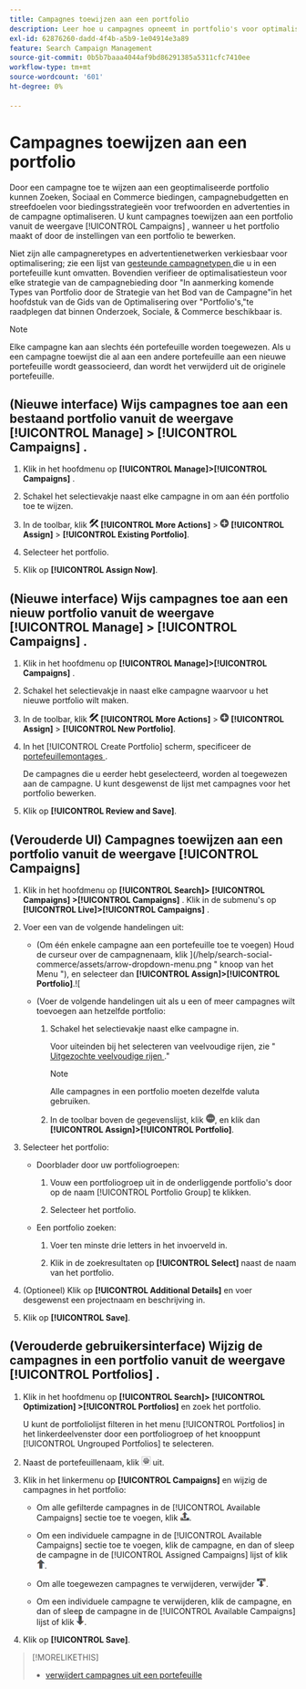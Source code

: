 ```yaml
---
title: Campagnes toewijzen aan een portfolio
description: Leer hoe u campagnes opneemt in portfolio's voor optimalisatie.
exl-id: 62876260-dadd-4f4b-a5b9-1e04914e3a89
feature: Search Campaign Management
source-git-commit: 0b5b7baaa4044af9bd86291385a5311cfc7410ee
workflow-type: tm+mt
source-wordcount: '601'
ht-degree: 0%

---
```


# Campagnes toewijzen aan een portfolio

Door een campagne toe te wijzen aan een geoptimaliseerde portfolio kunnen Zoeken, Sociaal en Commerce biedingen, campagnebudgetten en streefdoelen voor biedingsstrategieën voor trefwoorden en advertenties in de campagne optimaliseren. U kunt campagnes toewijzen aan een portfolio vanuit de weergave [!UICONTROL Campaigns] , wanneer u het portfolio maakt of door de instellingen van een portfolio te bewerken.

Niet zijn alle campagneretypes en advertentienetwerken verkiesbaar voor optimalisering; zie een lijst van [ gesteunde campagnetypen ](/help/search-social-commerce/introduction/supported-inventory.md) die u in een portefeuille kunt omvatten. Bovendien verifieer de optimalisatiesteun voor elke strategie van de campagnebieding door &quot;In aanmerking komende Types van Portfolio door de Strategie van het Bod van de Campagne&quot;in het hoofdstuk van de Gids van de Optimalisering over &quot;Portfolio&#39;s,&quot;te raadplegen dat binnen Onderzoek, Sociale, &amp; Commerce beschikbaar is.<!-- verify convention for referencing Optimization Guide here -->

>[!NOTE]
>
>Elke campagne kan aan slechts één portefeuille worden toegewezen. Als u een campagne toewijst die al aan een andere portefeuille aan een nieuwe portefeuille wordt geassocieerd, dan wordt het verwijderd uit de originele portefeuille.

## (Nieuwe interface) Wijs campagnes toe aan een bestaand portfolio vanuit de weergave [!UICONTROL Manage] > [!UICONTROL Campaigns] .

1. Klik in het hoofdmenu op **[!UICONTROL Manage]>[!UICONTROL Campaigns]** .

1. Schakel het selectievakje naast elke campagne in om aan één portfolio toe te wijzen.

1. In de toolbar, klik ![ Meer Acties ](/help/search-social-commerce/assets/more-actions.png " Meer Acties ") **[!UICONTROL More Actions]** > ![Toewijzen](/help/search-social-commerce/assets/assign.png "Toewijzen") **[!UICONTROL Assign]** > **[!UICONTROL Existing Portfolio]**.

1. Selecteer het portfolio.

1. Klik op **[!UICONTROL Assign Now]**.

## (Nieuwe interface) Wijs campagnes toe aan een nieuw portfolio vanuit de weergave [!UICONTROL Manage] > [!UICONTROL Campaigns] .

1. Klik in het hoofdmenu op **[!UICONTROL Manage]>[!UICONTROL Campaigns]** .

1. Schakel het selectievakje in naast elke campagne waarvoor u het nieuwe portfolio wilt maken.

1. In de toolbar, klik ![ Meer Acties ](/help/search-social-commerce/assets/more-actions.png " Meer Acties ") **[!UICONTROL More Actions]** > ![Toewijzen](/help/search-social-commerce/assets/assign.png "Toewijzen") **[!UICONTROL Assign]** > **[!UICONTROL New Portfolio]**.

1. In het [!UICONTROL Create Portfolio] scherm, specificeer de [ portefeuillemontages ](/help/search-social-commerce/beta-ui/manage/portfolios/portfolio-settings.md).

   De campagnes die u eerder hebt geselecteerd, worden al toegewezen aan de campagne. U kunt desgewenst de lijst met campagnes voor het portfolio bewerken.

1. Klik op **[!UICONTROL Review and Save]**.

## (Verouderde UI) Campagnes toewijzen aan een portfolio vanuit de weergave [!UICONTROL Campaigns]

1. Klik in het hoofdmenu op **[!UICONTROL Search]> [!UICONTROL Campaigns] >[!UICONTROL Campaigns]** . Klik in de submenu&#39;s op **[!UICONTROL Live]>[!UICONTROL Campaigns]** .

1. Voer een van de volgende handelingen uit:

   * (Om één enkele campagne aan een portefeuille toe te voegen) Houd de curseur over de campagnenaam, klik ](/help/search-social-commerce/assets/arrow-dropdown-menu.png " knoop van het Menu "), en selecteer dan **[!UICONTROL Assign]>[!UICONTROL Portfolio]**.![

   * (Voer de volgende handelingen uit als u een of meer campagnes wilt toevoegen aan hetzelfde portfolio:

      1. Schakel het selectievakje naast elke campagne in.

         Voor uiteinden bij het selecteren van veelvoudige rijen, zie &quot;[ Uitgezochte veelvoudige rijen ](/help/search-social-commerce/common-tasks/navigation-editing-selection/multiple-rows-select.md).&quot;

         >[!NOTE]
         >
         >Alle campagnes in een portfolio moeten dezelfde valuta gebruiken.

      1. In de toolbar boven de gegevenslijst, klik ![ Meer ](/help/search-social-commerce/assets/more.png " "), en klik dan **[!UICONTROL Assign]>[!UICONTROL Portfolio]**.

1. Selecteer het portfolio:

   * Doorblader door uw portfoliogroepen:

      1. Vouw een portfoliogroep uit in de onderliggende portfolio&#39;s door op de naam [!UICONTROL Portfolio Group] te klikken.

      1. Selecteer het portfolio.

   * Een portfolio zoeken:

      1. Voer ten minste drie letters in het invoerveld in.

      1. Klik in de zoekresultaten op **[!UICONTROL Select]** naast de naam van het portfolio.

1. (Optioneel) Klik op **[!UICONTROL Additional Details]** en voer desgewenst een projectnaam en beschrijving in.

1. Klik op **[!UICONTROL Save]**.

## (Verouderde gebruikersinterface) Wijzig de campagnes in een portfolio vanuit de weergave [!UICONTROL Portfolios] .

1. Klik in het hoofdmenu op **[!UICONTROL Search]> [!UICONTROL Optimization] >[!UICONTROL Portfolios]** en zoek het portfolio.

   U kunt de portfoliolijst filteren in het menu [!UICONTROL Portfolios] in het linkerdeelvenster door een portfoliogroep of het knooppunt [!UICONTROL Ungrouped Portfolios] te selecteren.

1. Naast de portefeuillenaam, klik ![ Mening/geef montagesknoop uit ](/help/search-social-commerce/assets/settings.png " Mening/geef montagesknoop ") uit.

1. Klik in het linkermenu op **[!UICONTROL Campaigns]** en wijzig de campagnes in het portfolio:

   * Om alle gefilterde campagnes in de [!UICONTROL Available Campaigns] sectie toe te voegen, klik ![ toewijs alle campagnes aan portefeuille ](/help/search-social-commerce/assets/arrow-assign-all.png " toewijzen alle campagnes aan portefeuille ").

   * Om een individuele campagne in de [!UICONTROL Available Campaigns] sectie toe te voegen, klik de campagne, en dan of sleep de campagne in de [!UICONTROL Assigned Campaigns] lijst of klik ![ toewijzen campagne aan portefeuille ](/help/search-social-commerce/assets/arrow-assign.png " toewijzen campagne aan portefeuille ").

   * Om alle toegewezen campagnes te verwijderen, verwijder ![ alle campagnes uit portefeuille ](/help/search-social-commerce/assets/arrow-remove-all.png " alle campagnes uit portefeuille ").

   * Om een individuele campagne te verwijderen, klik de campagne, en dan of sleep de campagne in de [!UICONTROL Available Campaigns] lijst of klik ![ verwijderen campagne uit portefeuille ](/help/search-social-commerce/assets/arrow-remove.png " verwijderen campagne uit portefeuille ").

1. Klik op **[!UICONTROL Save]**.

>[!MORELIKETHIS]
>
>* [ verwijdert campagnes uit een portefeuille ](/help/search-social-commerce/campaign-management/campaign-remove-from-portfolio.md)
